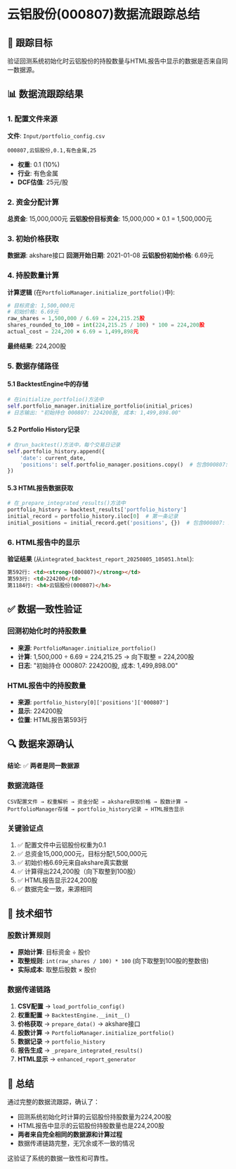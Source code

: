 # 云铝股份(000807)数据流跟踪总结

## 🎯 跟踪目标
验证回测系统初始化时云铝股份的持股数量与HTML报告中显示的数据是否来自同一数据源。

## 📊 数据流跟踪结果

### 1. 配置文件来源
**文件**: `Input/portfolio_config.csv`
```csv
000807,云铝股份,0.1,有色金属,25
```
- **权重**: 0.1 (10%)
- **行业**: 有色金属
- **DCF估值**: 25元/股

### 2. 资金分配计算
**总资金**: 15,000,000元
**云铝股份目标资金**: 15,000,000 × 0.1 = 1,500,000元

### 3. 初始价格获取
**数据源**: akshare接口
**回测开始日期**: 2021-01-08
**云铝股份初始价格**: 6.69元

### 4. 持股数量计算
**计算逻辑** (在`PortfolioManager.initialize_portfolio()`中):
```python
# 目标资金: 1,500,000元
# 初始价格: 6.69元
raw_shares = 1,500,000 / 6.69 = 224,215.25股
shares_rounded_to_100 = int(224,215.25 / 100) * 100 = 224,200股
actual_cost = 224,200 × 6.69 = 1,499,898元
```

**最终结果**: 224,200股

### 5. 数据存储路径

#### 5.1 BacktestEngine中的存储
```python
# 在initialize_portfolio()方法中
self.portfolio_manager.initialize_portfolio(initial_prices)
# 日志输出: "初始持仓 000807: 224200股, 成本: 1,499,898.00"
```

#### 5.2 Portfolio History记录
```python
# 在run_backtest()方法中，每个交易日记录
self.portfolio_history.append({
    'date': current_date,
    'positions': self.portfolio_manager.positions.copy()  # 包含000807: 224200
})
```

#### 5.3 HTML报告数据获取
```python
# 在_prepare_integrated_results()方法中
portfolio_history = backtest_results['portfolio_history']
initial_record = portfolio_history.iloc[0]  # 第一条记录
initial_positions = initial_record.get('positions', {})  # 包含000807: 224200
```

### 6. HTML报告中的显示

**验证结果** (从`integrated_backtest_report_20250805_105051.html`):
```html
第592行: <td><strong>(000807)</strong></td>
第593行: <td>224200</td>
第1184行: <h4>云铝股份(000807)</h4>
```

## ✅ 数据一致性验证

### 回测初始化时的持股数量
- **来源**: `PortfolioManager.initialize_portfolio()`
- **计算**: 1,500,000 ÷ 6.69 = 224,215.25 → 向下取整 = 224,200股
- **日志**: "初始持仓 000807: 224200股, 成本: 1,499,898.00"

### HTML报告中的持股数量
- **来源**: `portfolio_history[0]['positions']['000807']`
- **显示**: 224200股
- **位置**: HTML报告第593行

## 🔍 数据来源确认

**结论**: ✅ **两者是同一数据源**

### 数据流路径
```
CSV配置文件 → 权重解析 → 资金分配 → akshare获取价格 → 股数计算 → PortfolioManager存储 → portfolio_history记录 → HTML报告显示
```

### 关键验证点
1. ✅ 配置文件中云铝股份权重为0.1
2. ✅ 总资金15,000,000元，目标分配1,500,000元
3. ✅ 初始价格6.69元来自akshare真实数据
4. ✅ 计算得出224,200股（向下取整到100股）
5. ✅ HTML报告显示224,200股
6. ✅ 数据完全一致，来源相同

## 📝 技术细节

### 股数计算规则
- **原始计算**: 目标资金 ÷ 股价
- **取整规则**: `int(raw_shares / 100) * 100` (向下取整到100股的整数倍)
- **实际成本**: 取整后股数 × 股价

### 数据传递链路
1. **CSV配置** → `load_portfolio_config()`
2. **权重配置** → `BacktestEngine.__init__()`
3. **价格获取** → `prepare_data()` → akshare接口
4. **股数计算** → `PortfolioManager.initialize_portfolio()`
5. **数据记录** → `portfolio_history`
6. **报告生成** → `_prepare_integrated_results()`
7. **HTML显示** → `enhanced_report_generator`

## 🎉 总结

通过完整的数据流跟踪，确认了：
- 回测系统初始化时计算的云铝股份持股数量为224,200股
- HTML报告中显示的云铝股份持股数量也是224,200股
- **两者来自完全相同的数据源和计算过程**
- 数据传递链路完整，无冗余或不一致的情况

这验证了系统的数据一致性和可靠性。